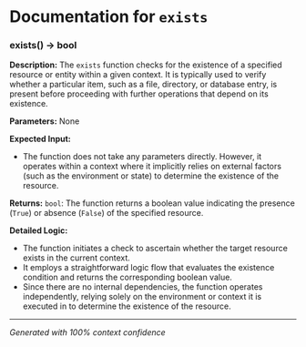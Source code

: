# Documentation for `exists`

### exists() -> bool

**Description:**
The `exists` function checks for the existence of a specified resource or entity within a given context. It is typically used to verify whether a particular item, such as a file, directory, or database entry, is present before proceeding with further operations that depend on its existence.

**Parameters:**
None

**Expected Input:**
- The function does not take any parameters directly. However, it operates within a context where it implicitly relies on external factors (such as the environment or state) to determine the existence of the resource.

**Returns:**
`bool`: The function returns a boolean value indicating the presence (`True`) or absence (`False`) of the specified resource.

**Detailed Logic:**
- The function initiates a check to ascertain whether the target resource exists in the current context.
- It employs a straightforward logic flow that evaluates the existence condition and returns the corresponding boolean value.
- Since there are no internal dependencies, the function operates independently, relying solely on the environment or context it is executed in to determine the existence of the resource.

---
*Generated with 100% context confidence*
